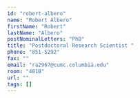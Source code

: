 ```yaml
---
id: "robert-albero"
name: "Robert Albero"
firstName: "Robert"
lastName: "Albero"
postNominalLetters: "PhD"
title: "Postdoctoral Research Scientist "
phone: "851-5292"
fax: ""
email: "ra2967@cumc.columbia.edu"
room: "401B"
url: ""
tags: []
---
```


